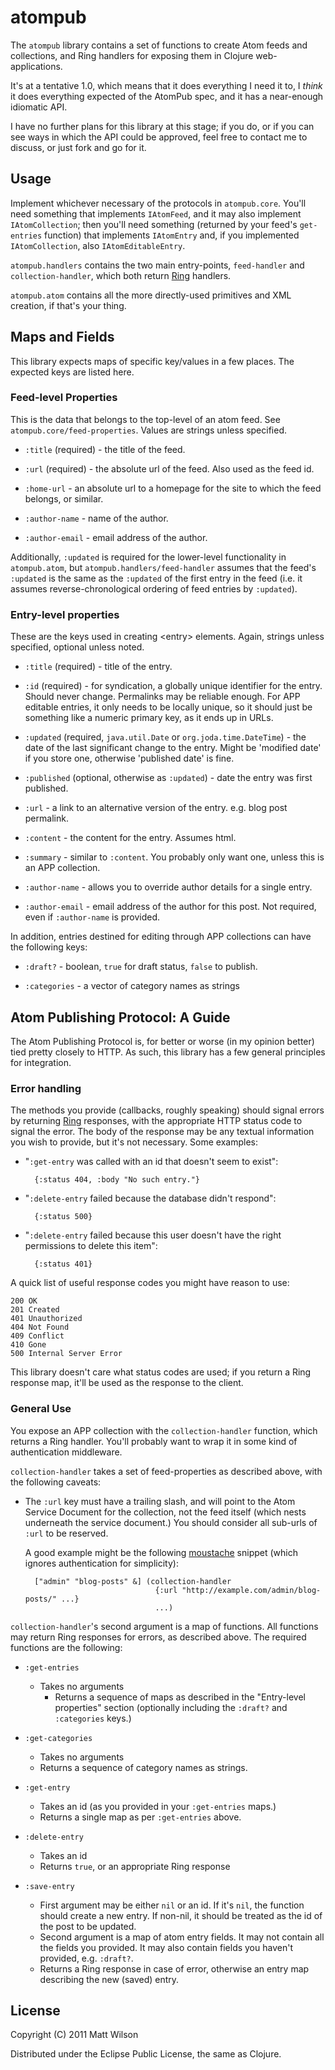 # atompub

The `atompub` library contains a set of functions to create Atom feeds
and collections, and Ring handlers for exposing them in Clojure
web-applications.

It's at a tentative 1.0, which means that it does everything I need it
to, I *think* it does everything expected of the AtomPub spec, and it
has a near-enough idiomatic API.

I have no further plans for this library at this stage; if you do, or
if you can see ways in which the API could be approved, feel free to
contact me to discuss, or just fork and go for it.

## Usage

Implement whichever necessary of the protocols in `atompub.core`.
You'll need something that implements `IAtomFeed`, and it may also
implement `IAtomCollection`; then you'll need something (returned by
your feed's `get-entries` function) that implements `IAtomEntry` and,
if you implemented `IAtomCollection`, also `IAtomEditableEntry`.

`atompub.handlers` contains the two main entry-points, `feed-handler`
and `collection-handler`, which both return
[Ring](https://github.com/mmcgrana/ring) handlers.

`atompub.atom` contains all the more directly-used primitives and XML
creation, if that's your thing.

## Maps and Fields

This library expects maps of specific key/values in a few places. The expected keys are listed here.

### Feed-level Properties

This is the data that belongs to the top-level of an atom feed. See `atompub.core/feed-properties`. Values are strings unless specified.

* `:title` (required) - the title of the feed.

* `:url` (required) - the absolute url of the feed. Also used as the feed id.

* `:home-url` - an absolute url to a homepage for the site to which the
  feed belongs, or similar.

* `:author-name` - name of the author.

* `:author-email` - email address of the author.

Additionally, `:updated` is required for the lower-level functionality in `atompub.atom`, but `atompub.handlers/feed-handler` assumes that the feed's `:updated` is the same as the `:updated` of the first entry in the feed (i.e. it assumes reverse-chronological ordering of feed entries by `:updated`).

### Entry-level properties

These are the keys used in creating \<entry> elements. Again, strings unless specified, optional unless noted.

* `:title` (required) - title of the entry.

* `:id` (required) - for syndication, a globally unique identifier for the entry. Should never change. Permalinks may be reliable enough. For APP editable entries, it only needs to be locally unique, so it should just be something like a numeric primary key, as it ends up in URLs.

* `:updated` (required, `java.util.Date` or `org.joda.time.DateTime`) - the date of the last significant change to the entry. Might be 'modified date' if you store one, otherwise 'published date' is fine.

* `:published` (optional, otherwise as `:updated`) - date the entry was first published.

* `:url` - a link to an alternative version of the entry. e.g. blog post permalink.

* `:content` - the content for the entry. Assumes html.

* `:summary` - similar to `:content`. You probably only want one, unless this is an APP collection.

* `:author-name` - allows you to override author details for a single entry.

* `:author-email` - email address of the author for this post. Not required, even if `:author-name` is provided.

In addition, entries destined for editing through APP collections can have the following keys:

* `:draft?` - boolean, `true` for draft status, `false` to publish.

* `:categories` - a vector of category names as strings

## Atom Publishing Protocol: A Guide

The Atom Publishing Protocol is, for better or worse (in my opinion better) tied pretty closely to HTTP. As such, this library has a few general principles for integration.

### Error handling

The methods you provide (callbacks, roughly speaking) should signal errors by returning [Ring](https://github.com/mmcgrana/ring) responses, with the appropriate HTTP status code to signal the error. The body of the response may be any textual information you wish to provide, but it's not necessary. Some examples:

* "`:get-entry` was called with an id that doesn't seem to exist":

        {:status 404, :body "No such entry."}
      
* "`:delete-entry` failed because the database didn't respond":

        {:status 500}

* "`:delete-entry` failed because this user doesn't have the right permissions to delete this item":

        {:status 401}

A quick list of useful response codes you might have reason to use:

    200 OK
    201 Created
    401 Unauthorized
    404 Not Found
    409 Conflict
    410 Gone
    500 Internal Server Error

This library doesn't care what status codes are used; if you return a Ring response map, it'll be used as the response to the client.

### General Use

You expose an APP collection with the `collection-handler` function, which returns a Ring handler. You'll probably want to wrap it in some kind of authentication middleware.

`collection-handler` takes a set of feed-properties as described above, with the following caveats:

* The `:url` key must have a trailing slash, and will point to the Atom Service Document for the collection, not the feed itself (which nests underneath the service document.) You should consider all sub-urls of `:url` to be reserved.

  A good example might be the following [moustache](https://github.com/cgrand/moustache) snippet (which ignores authentication for simplicity):
  
        ["admin" "blog-posts" &] (collection-handler
                                   {:url "http://example.com/admin/blog-posts/" ...}
                                   ...)

`collection-handler`'s second argument is a map of functions. All functions may return Ring responses for errors, as described above. The required functions are the following:

* `:get-entries`
  * Takes no arguments
	* Returns a sequence of maps as described in the "Entry-level properties" section (optionally including the `:draft?` and `:categories` keys.)

* `:get-categories`
  * Takes no arguments
  * Returns a sequence of category names as strings.

* `:get-entry`
  * Takes an id (as you provided in your `:get-entries` maps.)
  * Returns a single map as per `:get-entries` above.

* `:delete-entry`
  * Takes an id
  * Returns `true`, or an appropriate Ring response

* `:save-entry`
  * First argument may be either `nil` or an id. If it's `nil`, the function should create a new entry. If non-nil, it should be treated as the id of the post to be updated.
  * Second argument is a map of atom entry fields. It may not contain all the fields you provided. It may also contain fields you haven't provided, e.g. `:draft?`.
  * Returns a Ring response in case of error, otherwise an entry map describing the new (saved) entry.

## License

Copyright (C) 2011 Matt Wilson

Distributed under the Eclipse Public License, the same as Clojure.
